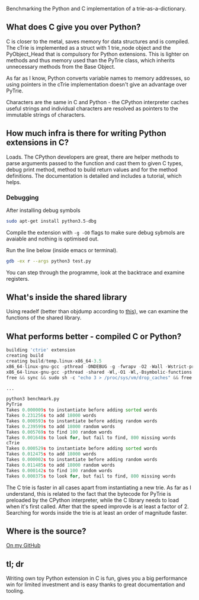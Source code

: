 Benchmarking the Python and C implementation of a trie-as-a-dictionary. 

## What does C give you over Python?

C is closer to the metal, saves memory for data structures and is compiled. The cTrie is implemented as a struct with 1 trie_node object and the PyObject\_Head that is compulsory for Python extensions. This is lighter on methods and thus memory used than the PyTrie class, which inherits unnecessary methods from the Base Object. 

As far as I know, Python converts variable names to memory addresses, so using pointers in the cTrie implementation doesn't give an advantage over PyTrie.

Characters are the same in C and Python - the CPython interpreter caches useful strings and individual characters are resolved as pointers to the immutable strings of characters. 


## How much infra is there for writing Python extensions in C? 

Loads. The CPython developers are great, there are helper methods to parse arguments passed to the function and cast them to given C types, debug print method, method to build return values and for the method definitions. The documentation is detailed and includes a tutorial, which helps. 


### Debugging

After installing debug symbols

```bash
sudo apt-get install python3.5-dbg
```

Compile the extension with `-g -O0` flags to make sure debug sybmols are avaiable and nothing is optimised out. 

Run the line below (inside emacs or terminal).

```bash
gdb -ex r --args python3 test.py
```

You can step through the programme, look at the backtrace and examine registers. 

## What's inside the shared library

Using readelf (better than objdump according to [this](https://stackoverflow.com/questions/8979664/readelf-vs-objdump-why-are-both-needed)), we can examine the functions of the shared library.


## What performs better - compiled C or Python?

```python
building 'ctrie' extension
creating build
creating build/temp.linux-x86_64-3.5
x86_64-linux-gnu-gcc -pthread -DNDEBUG -g -fwrapv -O2 -Wall -Wstrict-prototypes -g -fstack-protector-strong -Wformat -Werror=format-security -D_FORTIFY_SOURCE=2 -fPIC -I/usr/include/python3.5m -c trie.c -o build/temp.linux-x86_64-3.5/trie.o -O3
x86_64-linux-gnu-gcc -pthread -shared -Wl,-O1 -Wl,-Bsymbolic-functions -Wl,-Bsymbolic-functions -Wl,-z,relro -Wl,-Bsymbolic-functions -Wl,-z,relro -g -fstack-protector-strong -Wformat -Werror=format-security -D_FORTIFY_SOURCE=2 build/temp.linux-x86_64-3.5/trie.o -o /home/petr_tik/Coding/bivittatus/ctrie.cpython-35m-x86_64-linux-gnu.so
free && sync && sudo sh -c "echo 3 > /proc/sys/vm/drop_caches" && free

...

python3 benchmark.py
PyTrie
Takes 0.000009s to instantiate before adding sorted words
Takes 0.231256s to add 18000 words
Takes 0.000593s to instantiate before adding random words
Takes 0.239599s to add 18000 random words
Takes 0.005769s to find 100 random words
Takes 0.001648s to look for, but fail to find, 800 missing words
cTrie
Takes 0.000529s to instantiate before adding sorted words
Takes 0.012475s to add 18000 words
Takes 0.000002s to instantiate before adding random words
Takes 0.011485s to add 18000 random words
Takes 0.000142s to find 100 random words
Takes 0.000375s to look for, but fail to find, 800 missing words

```

The C trie is faster in all cases apart from instantiating a new trie. As far as I understand, this is related to the fact that the bytecode for PyTrie is preloaded by the CPython interpreter, while the C library needs to load when it's first called. After that the speed improvde is at least a factor of 2. Searching for words inside the trie is at least an order of magnitude faster. 


## Where is the source? 

[On my GitHub](https://github.com/petr-tik/bivittatus)


## tl; dr

Writing own toy Python extension in C is fun, gives you a big performance win for limited investment and is easy thanks to great documentation and tooling. 
